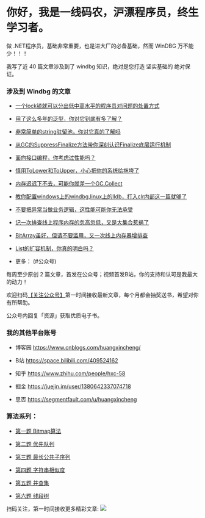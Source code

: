 # 你好，我是一线码农，沪漂程序员，终生学习者。


做 .NET程序员，基础非常重要，也是进大厂的必备基础，然而 WinDBG 万不能少！！！


我写了近 40 篇文章涉及到了 windbg 知识，绝对是您打造 坚实基础的 绝对保证。


### 涉及到 Windbg 的文章


- [一个lock锁就可以分出低中高水平的程序员对问题的处置方式](https://mp.weixin.qq.com/s?__biz=MjM5MzI5Mzg1OA==&mid=2247483721&idx=1&sn=ae0af61c33fbd515943a8523acbddfe0&chksm=a698720491effb122e53f8308024c1218da04381f8106dc78ba738869d332b132e61c186e42b&token=1260076125&lang=zh_CN#rd)

- [用了这么多年的泛型，你对它到底有多了解？](https://mp.weixin.qq.com/s?__biz=MjM5MzI5Mzg1OA==&mid=2247483746&idx=1&sn=1a9ae1e942d12ce0ae184ebaddd96a3a&chksm=a698722f91effb394d008529ab311e97ae94651e76d36a2c70ceaf020faace687d91e067a0f5&token=1260076125&lang=zh_CN#rd)

- [非常简单的string驻留池，你对它真的了解吗](https://mp.weixin.qq.com/s?__biz=MjM5MzI5Mzg1OA==&mid=2247483754&idx=1&sn=b901fee371a4aeb799337520b35d9bfb&chksm=a698722791effb31c3806b95efe08c30dba630cd22bee6cd87761239b09e36295af488a7a994&token=1260076125&lang=zh_CN#rd)


- [从GC的SuppressFinalize方法带你深刻认识Finalize底层运行机制](https://mp.weixin.qq.com/s?__biz=MjM5MzI5Mzg1OA==&mid=2247483758&idx=1&sn=415a5d4650e3363b0c9df8126aa529cc&chksm=a698722391effb35f068b09f137450f0084be57d44111540de71d4cc75463fc7c7b14789c667&token=1260076125&lang=zh_CN#rd)


- [面向接口编程，你考虑过性能吗？](https://mp.weixin.qq.com/s?__biz=MjM5MzI5Mzg1OA==&mid=2247483766&idx=1&sn=6b639499cf910587227bf8ed576f557c&chksm=a698723b91effb2d7925c6740eaccc347c42e7ec062ccbefce3620b6a2588e3aec380c1c7c8a&token=1260076125&lang=zh_CN#rd)


- [慎用ToLower和ToUpper，小心把你的系统给拖垮了](https://mp.weixin.qq.com/s?__biz=MjM5MzI5Mzg1OA==&mid=2247483784&idx=1&sn=3ee4a0b58eb85895f2b5951dedc36974&chksm=a69872c591effbd3062ba57c78994e519235896f607f2d8e5052f8787d7e2fa84bd8c12d565e&token=1260076125&lang=zh_CN#rd)


- [内存迟迟下不去，可能你就差一个GC.Collect](https://mp.weixin.qq.com/s?__biz=MjM5MzI5Mzg1OA==&mid=2247483788&idx=1&sn=5643b128ef64168bdbd231a32d955c67&chksm=a69872c191effbd7513eaf65453d3305c2bc9a01f180ae99ed1fd512585911f4b4a805258bc8&token=1260076125&lang=zh_CN#rd)


- [教你配置windows上的windbg,linux上的lldb，打入clr内部这一篇就够了](https://mp.weixin.qq.com/s?__biz=MjM5MzI5Mzg1OA==&mid=2247483792&idx=1&sn=b2984c421787efa352678fcf9b50490f&chksm=a69872dd91effbcbedd264f1a59c1671f068b40303e7a190a52b7407196fe3b8bb3e533b9d05&token=1260076125&lang=zh_CN#rd)


- [不要把异常当做业务逻辑，这性能可能你无法承受](https://mp.weixin.qq.com/s?__biz=MjM5MzI5Mzg1OA==&mid=2247483801&idx=1&sn=255f7b548a5c6b2a124c2adc9a7fff17&chksm=a69872d491effbc2d10ef4f684187144f4a7a2fdea79b17c554910d9e15d0dfaf1d48803d835&token=1260076125&lang=zh_CN#rd)


- [记一次排查线上程序内存的忽高忽低，又是大集合惹祸了](https://mp.weixin.qq.com/s?__biz=MjM5MzI5Mzg1OA==&mid=2247483887&idx=1&sn=3bfea65a9ccd58df5813face404de5c9&chksm=a69872a291effbb40554a72df4d34084dbce76c58ac66bc8af21cd606d7ddb4c6a0e4da7d8e9&token=1260076125&lang=zh_CN#rd)


- [BitArray虽好，但请不要滥用，又一次线上内存暴增排查](https://mp.weixin.qq.com/s?__biz=MjM5MzI5Mzg1OA==&mid=2247483895&idx=1&sn=9df99be01677a20288b7d18ded113977&chksm=a69872ba91effbac65df26f3f0fcd46c5bd9a9ebd5f1528c213cdf621099439ba98e76720094&token=1260076125&lang=zh_CN#rd)


- [List的扩容机制，你真的明白吗？](https://mp.weixin.qq.com/s?__biz=MjM5MzI5Mzg1OA==&mid=2247483934&idx=1&sn=1e37bd686ba5b4e0e1a41a836258f126&chksm=a698715391eff845c79db6badfb45f63a926d5bfd0d450276661bd7e7cc67ffbdc81fe30fca9&token=1260076125&lang=zh_CN#rd)


-  更多： (#公众号)


每周至少原创 2 篇文章，首发在公众号；视频首发B站，你的支持和认可是我最大的动力！  


欢迎扫码[【关注公众号】](#公众号)第一时间接收最新文章，每个月都会抽奖送书，希望对你有所帮助。


公众号内回复「资源」获取优质电子书。


### 我的其他平台账号


* 博客园   https://www.cnblogs.com/huangxincheng/

* B站     https://space.bilibili.com/409524162

* 知乎    https://www.zhihu.com/people/hxc-58

* 掘金   https://juejin.im/user/1380642337074718

* 思否   https://segmentfault.com/u/huangxincheng


### 算法系列：


- [第一题 Bitmap算法](https://mp.weixin.qq.com/s?__biz=MjM5MzI5Mzg1OA==&mid=2247484142&idx=1&sn=821d5640a48ece06cac437eb67a7b934&chksm=a69871a391eff8b5e120b6f588ef6baa2088f7d13ad1ea1de4bb2c48fdec01a569bfa78a5525&token=1260076125&lang=zh_CN#rd)  

- [第二题 优先队列](https://mp.weixin.qq.com/s?__biz=MjM5MzI5Mzg1OA==&mid=2247484160&idx=1&sn=8d6c5385dd01cf2369ddba509e9a9854&chksm=a698704d91eff95b1f5d18e947b62afe21f933dc98e12b4a694dd8c87dbae5f643cc68c900d5&token=1260076125&lang=zh_CN#rd)  

- [第三题 最长公共子序列](https://mp.weixin.qq.com/s?__biz=MjM5MzI5Mzg1OA==&mid=2247484252&idx=1&sn=9981576e5bb4707b76f10378bb4e5c0b&chksm=a698701191eff907c367af791b37ed1f97113b789515fd1fe65caa5a9b7e5a5da9fb40057011&token=1260076125&lang=zh_CN#rd)

- [第四题 字符串相似度](https://mp.weixin.qq.com/s?__biz=MjM5MzI5Mzg1OA==&mid=2247484300&idx=2&sn=2649e94250e7f5bd6398ebf279cdd175&chksm=a69870c191eff9d73ed69cab84419f9254e7a64622e4ed476fe762bc1e7ab57678d13f24b6b2&token=1260076125&lang=zh_CN#rd)

- [第五题 并查集](https://mp.weixin.qq.com/s?__biz=MjM5MzI5Mzg1OA==&mid=2247484322&idx=1&sn=c5960599ce44a279ca8d16ee14298752&chksm=a69870ef91eff9f9d9d297888e576024d305e8013093e426205636f4af7e824235773801f5dd&token=1260076125&lang=zh_CN#rd) 

- [第六题 线段树](https://mp.weixin.qq.com/s?__biz=MjM5MzI5Mzg1OA==&mid=2247484401&idx=1&sn=506fd8a11fbe26819bc30d4d355eb510&chksm=a69870bc91eff9aa6280f81bf774aebd66aa245cb7c19362d979e549cf98fccc20382178b0af&token=1260076125&lang=zh_CN#rd)   


扫码关注，第一时间接收更多精彩文章:
<a name="公众号"></a>
![](https://images.cnblogs.com/cnblogs_com/huangxincheng/345039/o_20092209044312.png)

